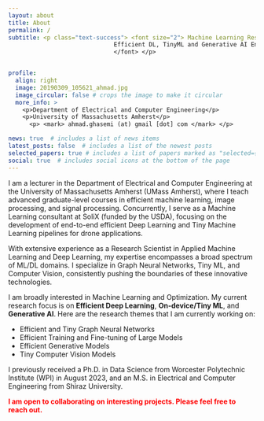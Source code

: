 ```yaml
---
layout: about
title: About
permalink: /
subtitle: <p class="text-success"> <font size="2"> Machine Learning Researcher <br/> 
                              Efficient DL, TinyML and Generative AI Enthusiast <br/> 
                              </font> </p>


profile:
  align: right
  image: 20190309_105621_ahmad.jpg
  image_circular: false # crops the image to make it circular
  more_info: >
    <p>Department of Electrical and Computer Engineering</p>
    <p>University of Massachusetts Amherst</p>
      <p> <mark> ahmad.ghasemi (at) gmail [dot] com </mark> </p>

news: true  # includes a list of news items
latest_posts: false  # includes a list of the newest posts
selected_papers: true # includes a list of papers marked as "selected={true}"
social: true  # includes social icons at the bottom of the page
---
```


I am a lecturer in the Department of Electrical and Computer Engineering at the University of Massachusetts Amherst (UMass Amherst), where I teach advanced graduate-level courses in efficient machine learning, image processing, and signal processing. Concurrently, I serve as a Machine Learning consultant at SoliX (funded by the USDA), focusing on the development of end-to-end efficient Deep Learning and Tiny Machine Learning pipelines for drone applications.

With extensive experience as a Research Scientist in Applied Machine Learning and Deep Learning, my expertise encompasses a broad spectrum of ML/DL domains. I specialize in Graph Neural Networks, Tiny ML, and Computer Vision, consistently pushing the boundaries of these innovative technologies.

I am broadly interested in Machine Learning and Optimization. My current research focus is on **Efficient Deep Learning**, **On-device/Tiny ML**, and **Generative AI**. Here are the research themes that I am currently working on: 

- Efficient and Tiny Graph Neural Networks
- Efficient Training and Fine-tuning of Large Models
- Efficient Generative Models
- Tiny Computer Vision Models


I previously received a Ph.D. in Data Science from Worcester Polytechnic Institute (WPI) in August 2023, and an M.S. in Electrical and Computer Engineering from Shiraz University.

<span style="color: red;">**I am open to collaborating on interesting projects. Please feel free to reach out.**</span>
